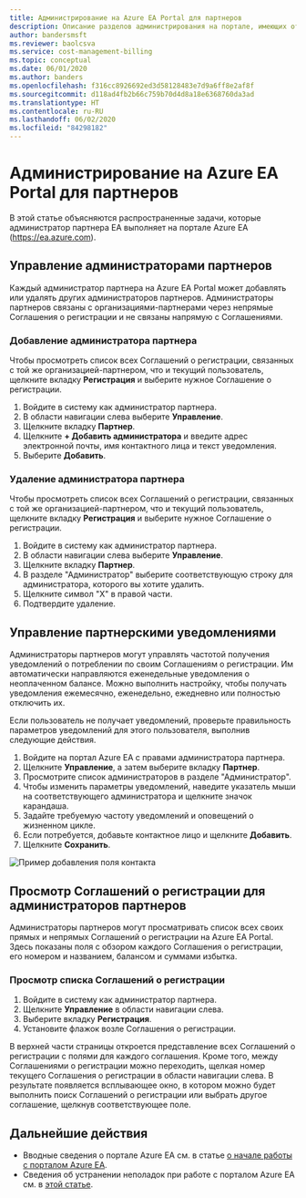 ```yaml
---
title: Администрирование на Azure EA Portal для партнеров
description: Описание разделов администрирования на портале, имеющих отношение к партнерам
author: bandersmsft
ms.reviewer: baolcsva
ms.service: cost-management-billing
ms.topic: conceptual
ms.date: 06/01/2020
ms.author: banders
ms.openlocfilehash: f316cc8926692ed3d58128483e7d9a6ff8e2af8f
ms.sourcegitcommit: d118ad4fb2b66c759b70d4d8a18e6368760da3ad
ms.translationtype: HT
ms.contentlocale: ru-RU
ms.lasthandoff: 06/02/2020
ms.locfileid: "84298182"
---
```

# <a name="azure-ea-portal-administration-for-partners"></a>Администрирование на Azure EA Portal для партнеров

В этой статье объясняются распространенные задачи, которые администратор партнера EA выполняет на портале Azure EA (https://ea.azure.com).

## <a name="manage-partner-administrators"></a>Управление администраторами партнеров

Каждый администратор партнера на Azure EA Portal может добавлять или удалять других администраторов партнеров. Администраторы партнеров связаны с организациями-партнерами через непрямые Соглашения о регистрации и не связаны напрямую с Соглашениями.

### <a name="add-a-partner-administrator"></a>Добавление администратора партнера

Чтобы просмотреть список всех Соглашений о регистрации, связанных с той же организацией-партнером, что и текущий пользователь, щелкните вкладку **Регистрация** и выберите нужное Соглашение о регистрации.

1. Войдите в систему как администратор партнера.
1. В области навигации слева выберите **Управление**.
1. Щелкните вкладку **Партнер**.
1. Щелкните **+ Добавить администратора** и введите адрес электронной почты, имя контактного лица и текст уведомления.
1. Выберите **Добавить**.

### <a name="remove-a-partner-administrator"></a>Удаление администратора партнера

Чтобы просмотреть список всех Соглашений о регистрации, связанных с той же организацией-партнером, что и текущий пользователь, щелкните вкладку **Регистрация** и выберите нужное Соглашение о регистрации.

1. Войдите в систему как администратор партнера.
1. В области навигации слева выберите **Управление**.
1. Щелкните вкладку **Партнер**.
1. В разделе "Администратор" выберите соответствующую строку для администратора, которого вы хотите удалить.
1. Щелкните символ "X" в правой части.
1. Подтвердите удаление.

## <a name="manage-partner-notifications"></a>Управление партнерскими уведомлениями

Администраторы партнеров могут управлять частотой получения уведомлений о потреблении по своим Соглашениям о регистрации. Им автоматически направляются еженедельные уведомления о неоплаченном балансе. Можно выполнить настройку, чтобы получать уведомления ежемесячно, еженедельно, ежедневно или полностью отключить их.

Если пользователь не получает уведомлений, проверьте правильность параметров уведомлений для этого пользователя, выполнив следующие действия.

1. Войдите на портал Azure EA с правами администратора партнера.
2. Щелкните **Управление**, а затем выберите вкладку **Партнер**.
3. Просмотрите список администраторов в разделе "Администратор".
4. Чтобы изменить параметры уведомлений, наведите указатель мыши на соответствующего администратора и щелкните значок карандаша.
5. Задайте требуемую частоту уведомлений и оповещений о жизненном цикле.
6. Если потребуется, добавьте контактное лицо и щелкните **Добавить**.
7. Щелкните **Сохранить**.

![Пример добавления поля контакта ](./media/ea-partner-portal-administration/create-ea-manage-partner-notification.png)

## <a name="view-enrollments-for-partner-administrators"></a>Просмотр Соглашений о регистрации для администраторов партнеров

Администраторы партнеров могут просматривать список всех своих прямых и непрямых Соглашений о регистрации на Azure EA Portal. Здесь показаны поля с обзором каждого Соглашения о регистрации, его номером и названием, балансом и суммами избытка.

### <a name="view-a-list-of-enrollments"></a>Просмотр списка Соглашений о регистрации

1. Войдите в систему как администратор партнера.
1. Щелкните **Управление** в области навигации слева.
1. Выберите вкладку **Регистрация**.
1. Установите флажок возле Соглашения о регистрации.

В верхней части страницы откроется представление всех Соглашений о регистрации с полями для каждого соглашения. Кроме того, между Соглашениями о регистрации можно переходить, щелкая номер текущего Соглашения о регистрации в области навигации слева. В результате появляется всплывающее окно, в котором можно будет выполнить поиск Соглашений о регистрации или выбрать другое соглашение, щелкнув соответствующее поле.

## <a name="next-steps"></a>Дальнейшие действия

- Вводные сведения о портале Azure EA см. в статье [о начале работы с порталом Azure EA](ea-portal-get-started.md).
- Сведения об устранении неполадок при работе с порталом Azure EA см. в [этой статье](ea-portal-troubleshoot.md).